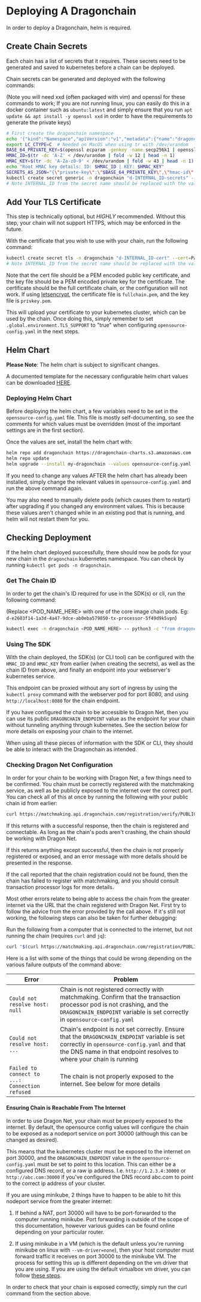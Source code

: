 # Deploying A Dragonchain

In order to deploy a Dragonchain, helm is required.

## Create Chain Secrets

Each chain has a list of secrets that it requires.
These secrets need to be generated and saved to kubernetes before a chain
can be deployed.

Chain secrets can be generated and deployed with the following commands:

(Note you will need xxd (often packaged with vim) and openssl for these
commands to work; If you are not running linux, you can easily do this in a
docker container such as `ubuntu:latest` and simply ensure that you run
`apt update && apt install -y openssl xxd` in order to have the requirements
to generate the private keys)

```sh
# First create the dragonchain namespace
echo '{"kind":"Namespace","apiVersion":"v1","metadata":{"name":"dragonchain","labels":{"name":"dragonchain"}}}' | kubectl create -f -
export LC_CTYPE=C  # Needed on MacOS when using tr with /dev/urandom
BASE_64_PRIVATE_KEY=$(openssl ecparam -genkey -name secp256k1 | openssl ec -outform DER | tail -c +8 | head -c 32 | xxd -p -c 32 | xxd -r -p | base64)
HMAC_ID=$(tr -dc 'A-Z' < /dev/urandom | fold -w 12 | head -n 1)
HMAC_KEY=$(tr -dc 'A-Za-z0-9' < /dev/urandom | fold -w 43 | head -n 1)
echo "Root HMAC key details: ID: $HMAC_ID | KEY: $HMAC_KEY"
SECRETS_AS_JSON="{\"private-key\":\"$BASE_64_PRIVATE_KEY\",\"hmac-id\":\"$HMAC_ID\",\"hmac-key\":\"$HMAC_KEY\",\"registry-password\":\"\"}"
kubectl create secret generic -n dragonchain "d-INTERNAL_ID-secrets" --from-literal=SecretString="$SECRETS_AS_JSON"
# Note INTERNAL_ID from the secret name should be replaced with the value of .global.environment.INTERNAL_ID from the helm chart values (opensource-config.yaml)
```

## Add Your TLS Certificate

This step is technically optional, but _HIGHLY_ recommended. Without this step,
your chain will not support HTTPS, which may be enforced in the future.

With the certificate that you wish to use with your chain, run the following
command:

```sh
kubectl create secret tls -n dragonchain "d-INTERNAL_ID-cert" --cert=PathToLocalCertFile --key=PathToLocalKeyFile
# Note INTERNAL_ID from the secret name should be replaced with the value of .global.environment.INTERNAL_ID from the helm chart values (opensource-config.yaml)
```

Note that the cert file should be a PEM encoded public key certificate, and the
key file should be a PEM encoded private key for the certificate. The
certificate should be the full certificate chain, or the configuration will not
work. If using [letsencrypt](https://letsencrypt.org/), the certificate file is
`fullchain.pem`, and the key file is `privkey.pem`.

This will upload your certificate to your kubernetes cluster, which can be used
by the chain. Once doing this, simply remember to set
`.global.environment.TLS_SUPPORT` to "true" when configuring
`opensource-config.yaml` in the next steps.

## Helm Chart

**Please Note**: The helm chart is subject to significant changes.

A documented template for the necessary configurable helm chart values can be
downloaded [HERE](links).

### Deploying Helm Chart

Before deploying the helm chart, a few variables need to be set in the
`opensource-config.yaml` file. This file is mostly self-documenting, so see the
comments for which values must be overridden (most of the important settings
are in the first section).

Once the values are set, install the helm chart with:

```sh
helm repo add dragonchain https://dragonchain-charts.s3.amazonaws.com
helm repo update
helm upgrade --install my-dragonchain --values opensource-config.yaml --namespace dragonchain dragonchain/dragonchain-k8s --version 1.0.2
```

If you need to change any values AFTER the helm chart has already been
installed, simply change the relevant values in `opensource-config.yaml` and
run the above command again.

You may also need to manually delete pods (which causes them to restart) after
upgrading if you changed any environment values. This is because these values
aren't changed while in an existing pod that is running, and helm will not
restart them for you.

## Checking Deployment

If the helm chart deployed successfully, there should now be pods for your
new chain in the `dragonchain` kubernetes namespace. You can check by running
`kubectl get pods -n dragonchain`.

### Get The Chain ID

In order to get the chain's ID required for use in the SDK(s) or cli, run the
following command:

(Replace <POD_NAME_HERE> with one of the core image chain pods. Eg:
`d-e2603f14-1a3d-4a47-9dce-ab0eba579850-tx-processor-5f49d9k5vpn`)

```sh
kubectl exec -n dragonchain <POD_NAME_HERE> -- python3 -c "from dragonchain.lib.keys import get_public_id; print(get_public_id())"
```

### Using The SDK

With the chain deployed, the SDK(s) (or CLI tool) can be configured with the
`HMAC_ID` and `HMAC_KEY` from earlier (when creating the secrets), as well as
the chain ID from above, and finally an endpoint into your webserver's
kubernetes service.

This endpoint can be proxied without any sort of ingress by using the
`kubectl proxy` command with the webserver pod for port 8080, and using
`http://localhost:8080` for the chain endpoint.

If you have configured the chain to be accessible to Dragon Net, then you can
use its public `DRAGONCHAIN_ENDPOINT` value as the endpoint for your chain
without tunneling anything through kubernetes. See the section below for more
details on exposing your chain to the internet.

When using all these pieces of information with the SDK or CLI, they should be
able to interact with the Dragonchain as intended.

### Checking Dragon Net Configuration

In order for your chain to be working with Dragon Net, a few things need to be
confirmed. You chain must be correctly registered with the matchmaking service,
as well as be publicly exposed to the internet over the correct port. You can
check all of this at once by running the following with your public chain id
from earlier:

```sh
curl https://matchmaking.api.dragonchain.com/registration/verify/PUBLIC_CHAIN_ID_HERE
```

If this returns with a successful response, then the chain is registered and
connectable. As long as the chain's pods aren't crashing, the chain should be
working with Dragon Net.

If this returns anything except successful, then the chain is not properly
registered or exposed, and an error message with more details should be
presented in the response.

If the call reported that the chain registration could not be found, then the
chain has failed to register with matchmaking, and you should consult
transaction processor logs for more details.

Most other errors relate to being able to access the chain from the greater
internet via the URL that the chain registered with Dragon Net. First try to
follow the advice from the error provided by the call above. If it's still not
working, the following steps can also be taken for further debugging:

Run the following from a computer that is connected to the internet, but not
running the chain (requires `curl` and `jq`):

```sh
curl "$(curl https://matchmaking.api.dragonchain.com/registration/PUBLIC_CHAIN_ID_HERE -s | jq -r .url)"/health
```

Here is a list with some of the things that could be wrong depending on the
various failure outputs of the command above:

| Error                                          | Problem                                                                                                                                                                                                            |
| ---------------------------------------------- | ------------------------------------------------------------------------------------------------------------------------------------------------------------------------------------------------------------------ |
| `Could not resolve host: null`                 | Chain is not registered correctly with matchmaking. Confirm that the transaction processor pod is not crashing, and the `DRAGONCHAIN_ENDPOINT` variable is set correctly in `opensource-config.yaml`               |
| `Could not resolve host: ...`                  | Chain's endpoint is not set correctly. Ensure that the `DRAGONCHAIN_ENDPOINT` variable is set correctly in `opensource-config.yaml` and that the DNS name in that endpoint resolves to where your chain is running |
| `Failed to connect to ...: Connection refused` | The chain is not properly exposed to the internet. See below for more details                                                                                                                                      |

#### Ensuring Chain is Reachable From The Internet

In order to use Dragon Net, your chain must be properly exposed to the
internet. By default, the opensource config values will configure the chain
to be exposed as a nodeport service on port 30000 (although this can be
changed as desired).

This means that the kubernetes cluster must be exposed to the internet on port
30000, and the `DRAGONCHAIN_ENDPOINT` value in the `opensource-config.yaml`
must be set to point to this location. This can either be a configured DNS
record, or a raw ip address. I.e. `http://1.2.3.4:30000` or
`http://abc.com:30000` if you've configured the DNS record abc.com to point to
the correct ip address of your cluster.

If you are using minikube, 2 things have to happen to be able to hit this
nodeport service from the greater internet:

1. If behind a NAT, port 30000 will have to be port-forwarded to the computer
   running minikube. Port forwarding is outside of the scope of this
   documentation, however various guides can be found online depending on your
   particular router.

1. If using minikube in a VM (which is the default unless you're running
   minikube on linux with `--vm-driver=none`), then your host computer must
   forward traffic it receives on port 30000 to the minikube VM. The process
   for setting this up is different depending on the vm driver that you are
   using. If you are using the default virtualbox vm driver, you can follow
   [these steps](https://cwienczek.com/2017/09/reaching-minikube-from-other-devices/).

In order to check that your chain is exposed correctly, simply run the curl
command from the section above.
